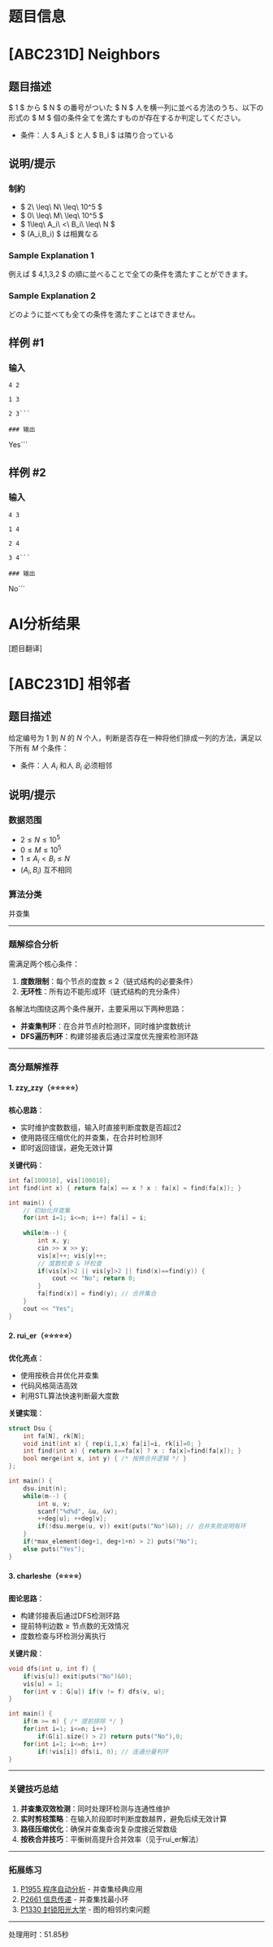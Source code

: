 # 题目信息

# [ABC231D] Neighbors

## 题目描述

[problemUrl]: https://atcoder.jp/contests/abc231/tasks/abc231_d

$ 1 $ から $ N $ の番号がついた $ N $ 人を横一列に並べる方法のうち、以下の形式の $ M $ 個の条件全てを満たすものが存在するか判定してください。

- 条件：人 $ A_i $ と人 $ B_i $ は隣り合っている

## 说明/提示

### 制約

- $ 2\ \leq\ N\ \leq\ 10^5 $
- $ 0\ \leq\ M\ \leq\ 10^5 $
- $ 1\leq\ A_i\ <\ B_i\ \leq\ N $
- $ (A_i,B_i) $ は相異なる

### Sample Explanation 1

例えば $ 4,1,3,2 $ の順に並べることで全ての条件を満たすことができます。

### Sample Explanation 2

どのように並べても全ての条件を満たすことはできません。

## 样例 #1

### 输入

```
4 2

1 3

2 3```

### 输出

```
Yes```

## 样例 #2

### 输入

```
4 3

1 4

2 4

3 4```

### 输出

```
No```

# AI分析结果



[题目翻译]
# [ABC231D] 相邻者

## 题目描述

给定编号为 $1$ 到 $N$ 的 $N$ 个人，判断是否存在一种将他们排成一列的方法，满足以下所有 $M$ 个条件：

- 条件：人 $A_i$ 和人 $B_i$ 必须相邻

## 说明/提示

### 数据范围
- $2 \leq N \leq 10^5$
- $0 \leq M \leq 10^5$
- $1 \leq A_i < B_i \leq N$
- $(A_i,B_i)$ 互不相同

### 算法分类
并查集

---

### 题解综合分析

需满足两个核心条件：
1. **度数限制**：每个节点的度数 ≤ 2（链式结构的必要条件）
2. **无环性**：所有边不能形成环（链式结构的充分条件）

各解法均围绕这两个条件展开，主要采用以下两种思路：
- **并查集判环**：在合并节点时检测环，同时维护度数统计
- **DFS遍历判环**：构建邻接表后通过深度优先搜索检测环路

---

### 高分题解推荐

#### 1. zzy_zzy（⭐⭐⭐⭐⭐）
**核心思路**：
- 实时维护度数数组，输入时直接判断度数是否超过2
- 使用路径压缩优化的并查集，在合并时检测环
- 即时返回错误，避免无效计算

**关键代码**：
```cpp
int fa[100010], vis[100010];
int find(int x) { return fa[x] == x ? x : fa[x] = find(fa[x]); }

int main() {
    // 初始化并查集
    for(int i=1; i<=n; i++) fa[i] = i;
    
    while(m--) {
        int x, y;
        cin >> x >> y;
        vis[x]++; vis[y]++;
        // 度数检查 & 环检查
        if(vis[x]>2 || vis[y]>2 || find(x)==find(y)) {
            cout << "No"; return 0;
        }
        fa[find(x)] = find(y); // 合并集合
    }
    cout << "Yes";
}
```

#### 2. rui_er（⭐⭐⭐⭐⭐）
**优化亮点**：
- 使用按秩合并优化并查集
- 代码风格简洁高效
- 利用STL算法快速判断最大度数

**关键实现**：
```cpp
struct Dsu {
    int fa[N], rk[N];
    void init(int x) { rep(i,1,x) fa[i]=i, rk[i]=0; }
    int find(int x) { return x==fa[x] ? x : fa[x]=find(fa[x]); }
    bool merge(int x, int y) { /* 按秩合并逻辑 */ }
};

int main() {
    dsu.init(n);
    while(m--) {
        int u, v;
        scanf("%d%d", &u, &v);
        ++deg[u]; ++deg[v];
        if(!dsu.merge(u, v)) exit(puts("No")&0); // 合并失败说明有环
    }
    if(*max_element(deg+1, deg+1+n) > 2) puts("No");
    else puts("Yes");
}
```

#### 3. charleshe（⭐⭐⭐⭐）
**图论思路**：
- 构建邻接表后通过DFS检测环路
- 提前特判边数 ≥ 节点数的无效情况
- 度数检查与环检测分离执行

**关键片段**：
```cpp
void dfs(int u, int f) {
    if(vis[u]) exit(puts("No")&0);
    vis[u] = 1;
    for(int v : G[u]) if(v != f) dfs(v, u);
}

int main() {
    if(m >= n) { /* 提前排除 */ }
    for(int i=1; i<=n; i++) 
        if(G[i].size() > 2) return puts("No"),0;
    for(int i=1; i<=n; i++)
        if(!vis[i]) dfs(i, 0); // 连通分量判环
}
```

---

### 关键技巧总结
1. **并查集双效检测**：同时处理环检测与连通性维护
2. **实时剪枝策略**：在输入阶段即时判断度数越界，避免后续无效计算
3. **路径压缩优化**：确保并查集查询复杂度接近常数级
4. **按秩合并技巧**：平衡树高提升合并效率（见于rui_er解法）

---

### 拓展练习
1. [P1955 程序自动分析](https://www.luogu.com.cn/problem/P1955) - 并查集经典应用
2. [P2661 信息传递](https://www.luogu.com.cn/problem/P2661) - 并查集找最小环
3. [P1330 封锁阳光大学](https://www.luogu.com.cn/problem/P1330) - 图的相邻约束问题

---
处理用时：51.85秒